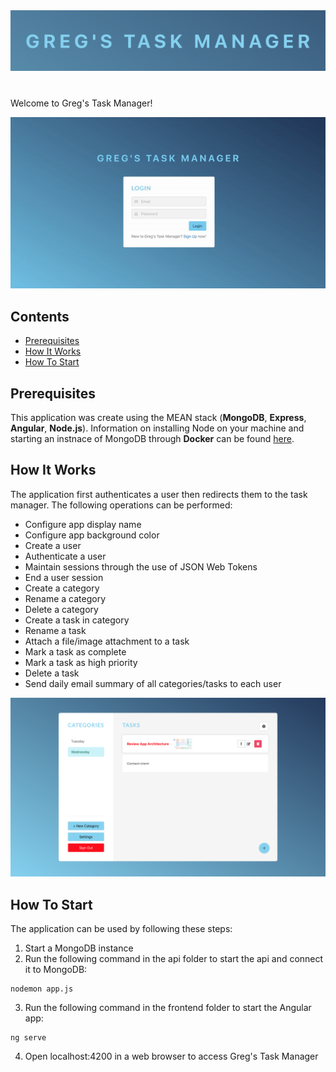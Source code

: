 <img src="assets/logo.png" alt="Greg's Task Manager Logo" width="700"/>

#

 Welcome to Greg's Task Manager!
 
 <img src="assets/frontpage.gif" alt="Greg's Task Manager Logo" width="700"/>
 
## Contents
- [Prerequisites](#Prerequisites)
- [How It Works](#How-It-Works)
- [How To Start](#How-To-Start)

## Prerequisites

This application was create using the MEAN stack (**MongoDB**, **Express**, **Angular**, **Node.js**). Information on installing Node on your machine and starting an instnace of MongoDB through **Docker** can be found [here](https://medium.com/zenofai/how-to-build-a-node-js-and-mongodb-application-with-docker-containers-15e535baabf5). 

## How It Works

The application first authenticates a user then redirects them to the task manager. The following operations can be performed:
- Configure app display name
- Configure app background color
- Create a user
- Authenticate a user
- Maintain sessions through the use of JSON Web Tokens
- End a user session
- Create a category
- Rename a category
- Delete a category
- Create a task in category
- Rename a task
- Attach a file/image attachment to a task
- Mark a task as complete
- Mark a task as high priority
- Delete a task
- Send daily email summary of all categories/tasks to each user

<img src="assets/TaskManagerScreenshot.png" alt="Greg's Task Manager Logo" width="700"/>

## How To Start

The application can be used by following these steps:
1. Start a MongoDB instance
2. Run the following command in the api folder to start the api and connect it to MongoDB:
```
nodemon app.js
```
3. Run the following command in the frontend folder to start the Angular app:
```
ng serve
```
4. Open localhost:4200 in a web browser to access Greg's Task Manager

